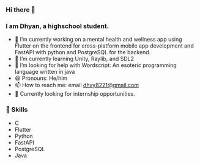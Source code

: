### Hi there 👋
### I am Dhyan, a highschool student.

- 🔭 I’m currently working on a mental health and wellness app using Flutter on the frontend for cross-platform mobile app development and FastAPI with python and PostgreSQL for the backend.
- 🌱 I’m currently learning Unity, Raylib, and SDL2
- 🤔 I’m looking for help with Wordscript: An esoteric programming language written in java
- 😄 Pronouns: He/him
- 📫 How to reach me: email dhvy8221@gmail.com
- 🔎 Currently looking for internship opportunities.

### 🧠 Skills
- C
- Flutter
- Python
- FastAPI
- PostgreSQL
- Java

<!--
- 👯 I’m looking to collaborate on ...
- 💬 Ask me about ...
- ⚡ Fun fact: ...
-->
